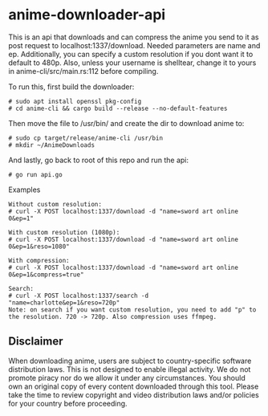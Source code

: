 # anime-downloader-api

This is an api that downloads and can compress the anime you send to it as post request to localhost:1337/download.
Needed parameters are name and ep. Additionally, you can specify a custom resolution if you dont want it to default to 480p.
Also, unless your username is shelltear, change it to yours in anime-cli/src/main.rs:112 before compiling.


To run this, first build the downloader:
```
# sudo apt install openssl pkg-config
# cd anime-cli && cargo build --release --no-default-features
```

Then move the file to /usr/bin/ and create the dir to download anime to:
```
# sudo cp target/release/anime-cli /usr/bin
# mkdir ~/AnimeDownloads
```
And lastly, go back to root of this repo and run the api:
```
# go run api.go
```
Examples
```
Without custom resolution:
# curl -X POST localhost:1337/download -d "name=sword art online 0&ep=1"

With custom resolution (1080p):
# curl -X POST localhost:1337/download -d "name=sword art online 0&ep=1&reso=1080"

With compression:
# curl -X POST localhost:1337/download -d "name=sword art online 0&ep=1&compress=true"

Search:
# curl -X POST localhost:1337/search -d "name=charlotte&ep=1&reso=720p"
Note: on search if you want custom resolution, you need to add "p" to the resolution. 720 -> 720p. Also compression uses ffmpeg.
```
## Disclaimer
When downloading anime, users are subject to country-specific software distribution laws. This is not designed to enable illegal activity. We do not promote piracy nor do we allow it under any circumstances. You should own an original copy of every content downloaded through this tool. Please take the time to review copyright and video distribution laws and/or policies for your country before proceeding.



